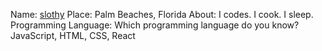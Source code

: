 Name: [slothy](https://github.com/gyasikn)
Place: Palm Beaches, Florida
About: I codes. I cook. I sleep.
Programming Language: Which programming language do you know? JavaScript, HTML, CSS, React